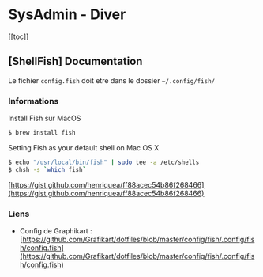 # SysAdmin - Diver

[[toc]]

## [ShellFish] Documentation

Le fichier `config.fish` doit etre dans le dossier `~/.config/fish/`

### Informations

Install Fish sur MacOS

```bash
$ brew install fish
```

Setting Fish as your default shell on Mac OS X

```bash
$ echo "/usr/local/bin/fish" | sudo tee -a /etc/shells
$ chsh -s `which fish`
```

[https://gist.github.com/henriquea/ff88acec54b86f268466](https://gist.github.com/henriquea/ff88acec54b86f268466)

### Liens

- Config de Graphikart : [https://github.com/Grafikart/dotfiles/blob/master/config/fish/.config/fish/config.fish](https://github.com/Grafikart/dotfiles/blob/master/config/fish/.config/fish/config.fish)